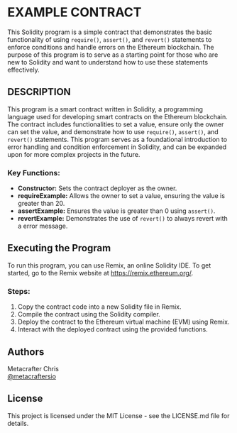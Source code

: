 # EXAMPLE CONTRACT

This Solidity program is a simple contract that demonstrates the basic functionality of using `require()`, `assert()`, and `revert()` statements to enforce conditions and handle errors on the Ethereum blockchain. The purpose of this program is to serve as a starting point for those who are new to Solidity and want to understand how to use these statements effectively.

## DESCRIPTION

This program is a smart contract written in Solidity, a programming language used for developing smart contracts on the Ethereum blockchain. The contract includes functionalities to set a value, ensure only the owner can set the value, and demonstrate how to use `require()`, `assert()`, and `revert()` statements. This program serves as a foundational introduction to error handling and condition enforcement in Solidity, and can be expanded upon for more complex projects in the future.

### Key Functions:
- **Constructor:** Sets the contract deployer as the owner.
- **requireExample:** Allows the owner to set a value, ensuring the value is greater than 20.
- **assertExample:** Ensures the value is greater than 0 using `assert()`.
- **revertExample:** Demonstrates the use of `revert()` to always revert with a error message.

## Executing the Program

To run this program, you can use Remix, an online Solidity IDE. To get started, go to the Remix website at https://remix.ethereum.org/.

### Steps:
1. Copy the contract code into a new Solidity file in Remix.
2. Compile the contract using the Solidity compiler.
3. Deploy the contract to the Ethereum virtual machine (EVM) using Remix.
4. Interact with the deployed contract using the provided functions.

## Authors

Metacrafter Chris  
[@metacraftersio](https://twitter.com/metacraftersio)

## License

This project is licensed under the MIT License - see the LICENSE.md file for details.
